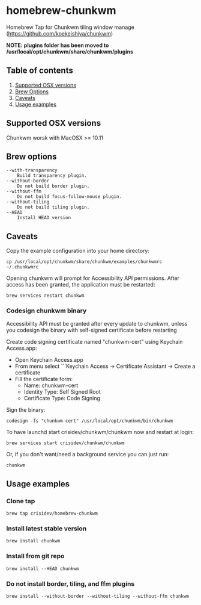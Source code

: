 # homebrew-chunkwm
Homebrew Tap for Chunkwm tiling window manage (https://github.com/koekeishiya/chunkwm)

**NOTE: plugins folder has been moved to /usr/local/opt/chunkwm/share/chunkwm/plugins**

## Table of contents
1. [Supported OSX versions](#supported-osx-versions)
2. [Brew Options](#brew-options)
2. [Caveats](#caveats)
3. [Usage examples](#usage-examples)


## Supported OSX versions
Chunkwm worsk with MacOSX >= 10.11

## Brew options
```
--with-transparency
	Build transparency plugin.
--without-border
	Do not build border plugin.
--without-ffm
	Do not build focus-follow-mouse plugin.
--without-tiling
	Do not build tiling plugin.
--HEAD
	Install HEAD version
```

## Caveats
Copy the example configuration into your home directory:

```
cp /usr/local/opt/chunkwm/share/chunkwm/examples/chunkwmrc ~/.chunkwmrc
```

Opening chunkwm will prompt for Accessibility API permissions. After access
has been granted, the application must be restarted:

```
brew services restart chunkwm
```

### Codesign chunkwm binary
Accessibility API must be granted after every update to chunkwm, unless you codesign the
binary with self-signed certificate before restarting

Create code signing certificate named "chunkwm-cert" using Keychain Access.app:

* Open Keychain Access.app
* From menu select ```Keychain Access -> Certificate Assistant -> Create a certificate
* Fill the certificate form:
    * Name: chunkwm-cert
    * Identity Type: Self Signed Root
    * Certificate Type: Code Signing

Sign the binary:

```  
codesign -fs "chunkwm-cert" /usr/local/opt/chunkwm/bin/chunkwm
```

To have launchd start crisidev/chunkwm/chunkwm now and restart at login:

```
brew services start crisidev/chunkwm/chunkwm
```

Or, if you don't want/need a background service you can just run:

```  
chunkwm
```

## Usage examples
### Clone tap
```
brew tap crisidev/homebrew-chunkwm
```

### Install latest stable version
```
brew install chunkwm
```

### Install from git repo
```
brew install --HEAD chunkwm
```

### Do not install border, tiling, and ffm plugins
```
brew install --without-border --without-tiling --without-ffm chunkwm
```
